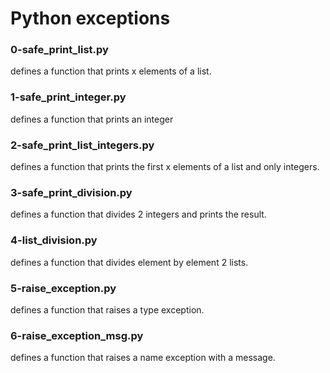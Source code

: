 # Python exceptions
### 0-safe_print_list.py
defines a function that prints x elements of a list.
### 1-safe_print_integer.py
defines a function that prints an integer
### 2-safe_print_list_integers.py
defines a function that prints the first x elements of a list and only integers.
### 3-safe_print_division.py
defines a function that divides 2 integers and prints the result.
### 4-list_division.py
defines a function that divides element by element 2 lists. 
### 5-raise_exception.py
defines a function that raises a type exception.
### 6-raise_exception_msg.py
defines a function that raises a name exception with a message.
